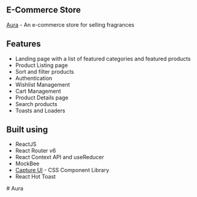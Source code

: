 ## E-Commerce Store
[Aura]() - An e-commerce store for selling fragrances



## Features

- Landing page with a list of featured categories and featured products
- Product Listing page
- Sort and filter products
- Authentication
- Wishlist Management
- Cart Management
- Product Details page
- Search products
- Toasts and Loaders

## Built using

- ReactJS
- React Router v6
- React Context API and useReducer
- MockBee
- [Capture UI]() - CSS Component Library
- React Hot Toast

#   A u r a  
 